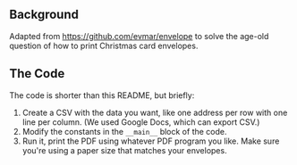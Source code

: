 ## Background

Adapted from https://github.com/evmar/envelope to solve the age-old question of how to print Christmas card
envelopes.

## The Code

The code is shorter than this README, but briefly:

1. Create a CSV with the data you want, like one address per row with
   one line per column. (We used Google Docs, which can export CSV.)
2. Modify the constants in the `__main__` block of the code.
3. Run it, print the PDF using whatever PDF program you like. Make sure you're using a paper size that
   matches your envelopes.
